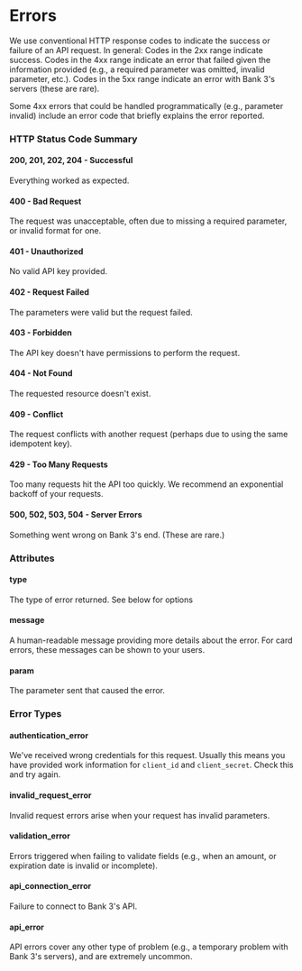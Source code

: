 # Errors

We use conventional HTTP response codes to indicate the success or failure of an API request. In general: Codes in the 2xx range indicate success. Codes in the 4xx range indicate an error that failed given the information provided (e.g., a required parameter was omitted, invalid parameter, etc.). Codes in the 5xx range indicate an error with Bank 3's servers (these are rare).

Some 4xx errors that could be handled programmatically (e.g., parameter invalid) include an error code that briefly explains the error reported.

### HTTP Status Code Summary

#### 200, 201, 202, 204 - Successful

Everything worked as expected.

#### 400 - Bad Request

The request was unacceptable, often due to missing a required parameter, or invalid format for one.

#### 401 - Unauthorized

No valid API key provided.

#### 402 - Request Failed

The parameters were valid but the request failed.

#### 403 - Forbidden

The API key doesn't have permissions to perform the request.

#### 404 - Not Found

The requested resource doesn't exist.

#### 409 - Conflict

The request conflicts with another request (perhaps due to using the same idempotent key).

#### 429 - Too Many Requests

Too many requests hit the API too quickly. We recommend an exponential backoff of your requests.

#### 500, 502, 503, 504 - Server Errors

Something went wrong on Bank 3's end. (These are rare.)

### Attributes

#### type

The type of error returned. See below for options

#### message

A human-readable message providing more details about the error. For card errors, these messages can be shown to your users.

#### param

The parameter sent that caused the error.

### Error Types

#### authentication_error

We've received wrong credentials for this request. Usually this means you have provided work information for `client_id` and `client_secret`. Check this and try again.

#### invalid_request_error

Invalid request errors arise when your request has invalid parameters.

#### validation_error

Errors triggered when failing to validate fields (e.g., when an amount, or expiration date is invalid or incomplete).

#### api_connection_error

Failure to connect to Bank 3's API.

#### api_error

API errors cover any other type of problem (e.g., a temporary problem with Bank 3's servers), and are extremely uncommon.
